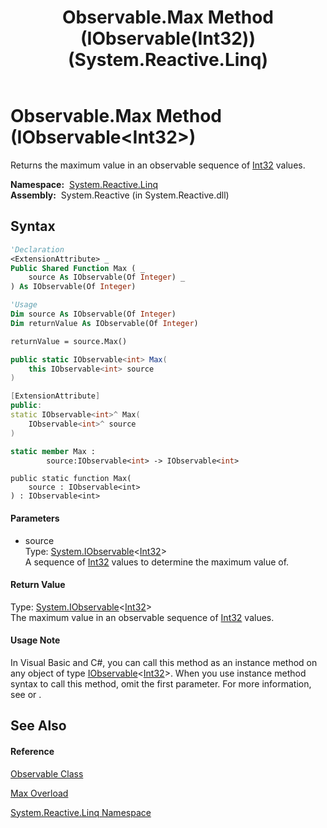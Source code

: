 ﻿---
title: Observable.Max Method (IObservable(Int32)) (System.Reactive.Linq)
TOCTitle: Max Method (IObservable(Int32))
ms:assetid: M:System.Reactive.Linq.Observable.Max(System.IObservable{System.Int32})
ms:mtpsurl: https://msdn.microsoft.com/en-us/library/system.reactive.linq.observable.max(v=VS.103)
ms:contentKeyID: 36069234
ms.date: 06/28/2011
mtps_version: v=VS.103
dev_langs:
- vb
- csharp
- c++
- fsharp
- jscript
---

# Observable.Max Method (IObservable\<Int32\>)

Returns the maximum value in an observable sequence of [Int32](https://msdn.microsoft.com/en-us/library/td2s409d) values.

**Namespace:**  [System.Reactive.Linq](hh211929\(v=vs.103\).md)  
**Assembly:**  System.Reactive (in System.Reactive.dll)

## Syntax

``` vb
'Declaration
<ExtensionAttribute> _
Public Shared Function Max ( _
    source As IObservable(Of Integer) _
) As IObservable(Of Integer)
```

``` vb
'Usage
Dim source As IObservable(Of Integer)
Dim returnValue As IObservable(Of Integer)

returnValue = source.Max()
```

``` csharp
public static IObservable<int> Max(
    this IObservable<int> source
)
```

``` c++
[ExtensionAttribute]
public:
static IObservable<int>^ Max(
    IObservable<int>^ source
)
```

``` fsharp
static member Max : 
        source:IObservable<int> -> IObservable<int> 
```

``` jscript
public static function Max(
    source : IObservable<int>
) : IObservable<int>
```

#### Parameters

  - source  
    Type: [System.IObservable](https://msdn.microsoft.com/en-us/library/Dd990377)\<[Int32](https://msdn.microsoft.com/en-us/library/td2s409d)\>  
    A sequence of [Int32](https://msdn.microsoft.com/en-us/library/td2s409d) values to determine the maximum value of.  

#### Return Value

Type: [System.IObservable](https://msdn.microsoft.com/en-us/library/Dd990377)\<[Int32](https://msdn.microsoft.com/en-us/library/td2s409d)\>  
The maximum value in an observable sequence of [Int32](https://msdn.microsoft.com/en-us/library/td2s409d) values.  

#### Usage Note

In Visual Basic and C\#, you can call this method as an instance method on any object of type [IObservable](https://msdn.microsoft.com/en-us/library/Dd990377)\<[Int32](https://msdn.microsoft.com/en-us/library/td2s409d)\>. When you use instance method syntax to call this method, omit the first parameter. For more information, see [](https://msdn.microsoft.com/en-us/library/Bb384936) or [](https://msdn.microsoft.com/en-us/library/Bb383977).

## See Also

#### Reference

[Observable Class](hh244252\(v=vs.103\).md)

[Max Overload](hh229774\(v=vs.103\).md)

[System.Reactive.Linq Namespace](hh211929\(v=vs.103\).md)

